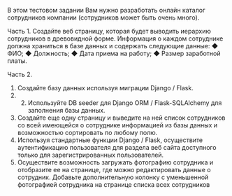 В этом тестовом задании Вам нужно разработать онлайн каталог сотрудников компании (сотрудников может быть очень много).

Часть 1. 
Создайте веб страницу, которая будет выводить иерархию сотрудников в древовидной
форме. Информация о каждом сотруднике должна храниться в базе данных и содержать
следующие данные:
◆ ФИО;
◆ Должность;
◆ Дата приема на работу;
◆ Размер заработной платы. 

Часть 2. 
1. Создайте базу данных используя миграции Django / Flask. 
2. 2. Используйте DB seeder для Django ORM / Flask-SQLAlchemy для заполнения базы
данных. 
3. Создайте еще одну страницу и выведите на ней список сотрудников со всей
имеющейся о сотруднике информацией из базы данных и возможностью
сортировать по любому полю.
4. Используя стандартные функции Django / Flask, осуществите аутентификацию
пользователя для раздела веб сайта доступного только для зарегистрированных
пользователей. 
5. Осуществите возможность загружать фотографию сотрудника и отобразите ее на
странице, где можно редактировать данные о сотрудник. Добавьте дополнительную
колонку с уменьшенной фотографией сотрудника на странице списка всех
сотрудников

